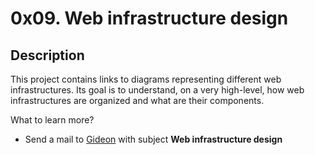 # 0x09. Web infrastructure design
## Description
This project contains links to diagrams representing different web infrastructures. Its goal is to understand, on a very high-level, how web infrastructures are organized and what are their components.

What to learn more?
* Send a mail to [Gideon](gideonadebowale66@outlook.com) with subject **Web infrastructure design**

